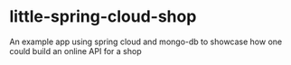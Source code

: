 # little-spring-cloud-shop
An example app using spring cloud and mongo-db to showcase how one could build an online API for a shop 
